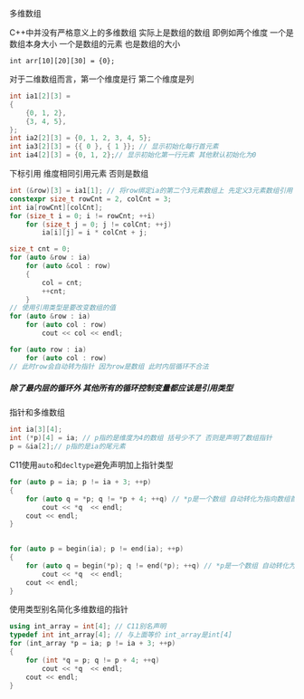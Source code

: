 多维数组

C++中并没有严格意义上的多维数组 实际上是数组的数组 即例如两个维度 一个是数组本身大小 一个是数组的元素 也是数组的大小

`int arr[10][20][30] = {0};`

对于二维数组而言，第一个维度是行 第二个维度是列
```cpp
int ia1[2][3] = 
{
    {0, 1, 2},
    {3, 4, 5},
};
int ia2[2][3] = {0, 1, 2, 3, 4, 5};
int ia3[2][3] = {{ 0 }, { 1 }}; // 显示初始化每行首元素
int ia4[2][3] = {0, 1, 2};// 显示初始化第一行元素 其他默认初始化为0
```
下标引用 维度相同引用元素 否则是数组
```cpp
int (&row)[3] = ia1[1]; // 将row绑定ia的第二个3元素数组上 先定义3元素数组引用 再绑定ia1第二行
constexpr size_t rowCnt = 2, colCnt = 3;
int ia[rowCnt][colCnt];
for (size_t i = 0; i != rowCnt; ++i)
    for (size_t j = 0; j != colCnt; ++j)
        ia[i][j] = i * colCnt + j;

size_t cnt = 0;
for (auto &row : ia)
    for (auto &col : row)
    {
        col = cnt;
        ++cnt;
    }
// 使用引用类型是要改变数组的值
for (auto &row : ia)
    for (auto col : row)
        cout << col << endl;

for (auto row : ia)
    for (auto col : row)
// 此时row会自动转为指针 因为row是数组 此时内层循环不合法
```
##### 除了最内层的循环外 其他所有的循环控制变量都应该是引用类型

指针和多维数组
```cpp
int ia[3][4];
int (*p)[4] = ia; // p指的是维度为4的数组 括号少不了 否则是声明了数组指针
p = &ia[2];// p指的是ia的尾元素
```
C11使用`auto`和`decltype`避免声明加上指针类型
```cpp
for (auto p = ia; p != ia + 3; ++p)
{
    for (auto q = *p; q != *p + 4; ++q) // *p是一个数组 自动转化为指向数组首地址的指针
        cout << *q  << endl;
    cout << endl;
}
    

for (auto p = begin(ia); p != end(ia); ++p)
{  
    for (auto q = begin(*p); q != end(*p); ++q) // *p是一个数组 自动转化为指向数组首地址的指针
        cout << *q  << endl;
    cout << endl;
}
```
使用类型别名简化多维数组的指针
```cpp
using int_array = int[4]; // C11别名声明
typedef int int_array[4]; // 与上面等价 int_array是int[4]
for (int_array *p = ia; p != ia + 3; ++p)
{
    for (int *q = p; q != p + 4; ++q)
        cout << *q  << endl;
    cout << endl;
} 
```

        